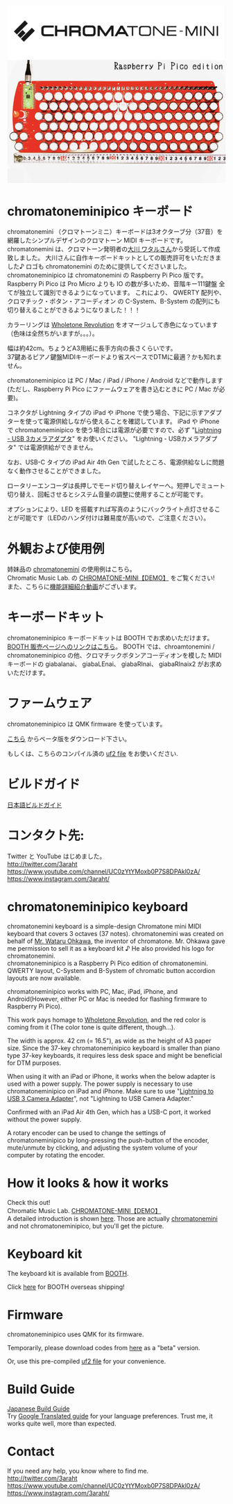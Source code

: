 ![chromatoneminipico](https://github.com/3araht/chromatoneminipico/blob/main/pictures/chromatoneminipico_toppage.jpg)

# chromatoneminipico キーボード
chromatonemini （クロマトーンミニ）キーボードは3オクターブ分（37音）を網羅したシンプルデザインのクロマトーン MIDI キーボードです。
chromatonemini は、クロマトーン発明者の[大川 ワタルさん](https://muto-method.com/profile.html)から受託して作成致しました。
大川さんに自作キーボードキットとしての販売許可をいただきました♪ ロゴも chromatonemini のために提供してくださいました。  
chromatoneminipico は chromatonemini の Raspberry Pi Pico 版です。  
Raspberry Pi Pico は Pro Micro よりも IO の数が多いため、音階キー111鍵盤 全てが独立して識別できるようになっています。
これにより、 QWERTY 配列や、クロマチック・ボタン・アコーディオン の C-System、B-System の配列にも切り替えることができるようになりました！！！

カラーリングは [Wholetone Revolution](https://chromatone.jp/chromatone/index.html) をオマージュして赤色になっています（色味は全然ちがいますが。。。）。  

幅は約42cm。ちょうどA3用紙に長手方向の長さくらいです。  
37鍵あるピアノ鍵盤MIDIキーボードより省スペースでDTMに最適？かも知れません。

chromatoneminipico は PC / Mac / iPad / iPhone / Android などで動作します(ただし、Raspberry Pi Pico にファームウェアを書き込むときに PC / Mac が必要)。

コネクタが Lightning タイプの iPad や iPhone で使う場合、下記に示すアダプターを使って電源供給しながら使えることを確認しています。
iPad や iPhone で chromatoneminipico を使う場合には電源が必要ですので、必ず "[Lightning - USB 3カメラアダプタ](https://www.apple.com/jp/shop/product/MK0W2AM/A/)" をお使いください。
"Lightning - USBカメラアダプタ" では電源供給ができません。

なお、USB-C タイプの iPad Air 4th Gen で試したところ、電源供給なしに問題なく動作させることができました。

ロータリーエンコーダは長押しでモード切り替えレイヤーへ。短押しでミュート切り替え、回転させるとシステム音量の調整に使用することが可能です。

オプションにより、LED を搭載すれば写真のようにバックライト点灯させることが可能です（LEDのハンダ付けは難易度が高いので、ご注意ください）。

# 外観および使用例
姉妹品の [chromatonemini](https://github.com/3araht/chroamtonemini) の使用例はこちら。  
Chromatic Music Lab. の [CHROMATONE-MINI【DEMO】](https://youtu.be/WQA9r8nkZjo) をご覧ください!  
また、こちらに[機能詳細紹介動画](https://youtu.be/7tFm5GolF3g)がございます。

# キーボードキット
chromatoneminipico キーボードキットは BOOTH でお求めいただけます。  
[BOOTH 販売ページへのリンクはこちら](https://3araht.booth.pm/)。
BOOTH では、chroamtonemini / chromatoneminipico の他、クロマチックボタンアコーディオンを模した MIDIキーボードの giabalanai、 giabaLEnai、 giabaRInai、 giabaRInaix2 がお求めいただけます。

# ファームウェア

chromatoneminipico は QMK firmware を使っています。

[こちら](https://github.com/3araht/chromatoneminipico/blob/main/temp/qmk_firmware/keyboards/chromatoneminipico) からベータ版をダウンロード下さい。

もしくは、こちらのコンパイル済の [uf2 file](https://github.com/3araht/chromatoneminipico/blob/main/chromatoneminipico_led.uf2) をお使いください.

# ビルドガイド

[日本語ビルドガイド](https://github.com/3araht/chromatoneminipico/blob/main/docs/build.md)

# コンタクト先:
Twitter と YouTube はじめました。  
http://twitter.com/3araht  
https://www.youtube.com/channel/UC0zYtYMoxb0P7S8DPAkl0zA/  
https://www.instagram.com/3araht/  


# chromatoneminipico keyboard
chromatonemini keyboard is a simple-design Chromatone mini MIDI keyboard that covers 3 octaves (37 notes).
chromatonemini was created on behalf of [Mr. Wataru Ohkawa](https://muto-method.com/en/profile.html), the inventor of chromatone. Mr. Ohkawa gave me permission to sell it as a keyboard kit ♪ He also provided his logo for chromatonemini.  
chromatoneminipico is a Raspberry Pi Pico edition of chromatonemini. QWERTY layout, C-System and B-System of chromatic button accordion layouts are now available.  

chromatoneminipico works with PC, Mac, iPad, iPhone, and Android(However, either PC or Mac is needed for flashing firmware to Raspberry Pi Pico).

This work pays homage to [Wholetone Revolution](https://muto-method.com/en/history.html), and the red color is coming from it (The color tone is quite different, though...).  

The width is approx. 42 cm (= 16.5"), as wide as the height of A3 paper size.
Since the 37-key chromatoneminipico keyboard is smaller than piano type 37-key keyboards, it requires less desk space and might be beneficial for DTM purposes.

When using it with an iPad or iPhone, it works when the below adapter is used with a power supply. The power supply is necessary to use chromatoneminipico on iPad and iPhone. Make sure to use "[Lightning to USB 3 Camera Adapter](https://www.apple.com/shop/product/MK0W2AM/A/)", not "Lightning to USB Camera Adapter."  

Confirmed with an iPad Air 4th Gen, which has a USB-C port, it worked without the power supply.

A rotary encoder can be used to change the settings of chromatoneminipico by long-pressing the push-button of the encoder, mute/unmute by clicking, and adjusting the system volume of your computer by rotating the encoder.

# How it looks & how it works
Check this out!  
Chromatic Music Lab. [CHROMATONE-MINI【DEMO】](https://youtu.be/WQA9r8nkZjo)  
A detailed introduction is shown [here](https://youtu.be/7tFm5GolF3g).
Those are actually [chromatonemini](https://github.com/3araht/giabalanai) and not chromatoneminipico, but you'll get the picture.

# Keyboard kit
The keyboard kit is available from [BOOTH](https://3araht.booth.pm/).  

Click [here](https://www.tenso.com/en/static/lp_shop_booth) for BOOTH overseas shipping!

# Firmware

chromatoneminipico uses QMK for its firmware.

Temporarily, please download codes from [here](https://github.com/3araht/chromatoneminipico/blob/main/temp/qmk_firmware/keyboards/chromatoneminipico) as a "beta" version.

Or, use this pre-compiled [uf2 file](https://github.com/3araht/chromatoneminipico/blob/main/chromatoneminipico_led.uf2) for your convenience.

# Build Guide

[Japanese Build Guide](https://github.com/3araht/chromatoneminipico/blob/main/docs/build.md)  
Try [Google Translated guide](https://translate.google.com/translate?sl=ja&tl=en&u=https://github.com/3araht/chromatoneminipico/blob/main/docs/build.md) for your language preferences. Trust me, it works quite well, more than expected.

# Contact
If you need any help, you know where to find me.  
http://twitter.com/3araht  
https://www.youtube.com/channel/UC0zYtYMoxb0P7S8DPAkl0zA/  
https://www.instagram.com/3araht/  

